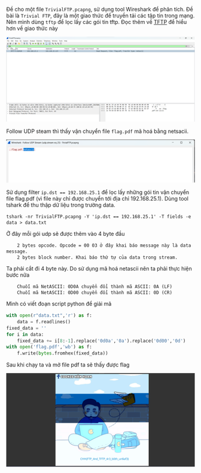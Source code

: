 Đề cho một file `TrivialFTP.pcapng`, sử dụng tool Wireshark để phân tích. Đề bài là `Trivial FTP`, đây là một giao thức để truyền tải các tập tin trong mạng. Nên mình dùng `tftp` để lọc lấy các gói tin tftp. Đọc thêm về [TFTP](https://en.wikipedia.org/wiki/Trivial_File_Transfer_Protocol) để hiểu hơn về giao thức này

![](https://github.com/HuyThang25/Image/blob/main/Screenshot%202023-07-10%20202159.png)

Follow UDP steam thì thấy vận chuyển file `flag.pdf` mã hoá bằng netsacii. 

![](https://github.com/HuyThang25/Image/blob/main/Screenshot%202023-07-10%20203122.png)

Sử dụng filter `ip.dst == 192.168.25.1` để lọc lấy những gói tin vận chuyển file flag.pdf (vì file này chỉ được chuyển tới địa chỉ 192.168.25.1). Dùng tool tshark để thu thập dữ liệu trong trường data.
```
tshark -nr TrivialFTP.pcapng -Y 'ip.dst == 192.168.25.1' -T fields -e data > data.txt
```
Ở đây mỗi gói udp sẽ được thêm vào 4 byte đầu 
		
		2 bytes opcode. Opcode = 00 03 ở đây khai báo message này là data message.
		2 bytes block number. Khai báo thứ tự của data trong stream.
	
 Ta phải cắt đi 4 byte này. Do sử dụng mã hoá netascii nên ta phải thực hiện bước nữa	

		Chuỗi mã NetASCII: 0D0A chuyển đổi thành mã ASCII: 0A (LF)
		Chuỗi mã NetASCII: 0D00 chuyển đổi thành mã ASCII: 0D (CR)

Mình có viết đoạn script python để giải mã 

```python
with open(r"data.txt",'r') as f:
    data = f.readlines()
fixed_data = ''
for i in data:
    fixed_data += i[8:-1].replace('0d0a','0a').replace('0d00','0d')
with open('flag.pdf','wb') as f:
    f.write(bytes.fromhex(fixed_data))
```

Sau khi chạy ta và mở file pdf ta sẽ thấy được flag

![](https://github.com/HuyThang25/Image/blob/main/Screenshot%202023-07-10%20210901.png)
